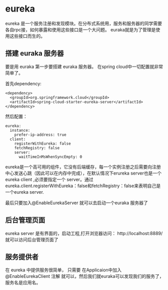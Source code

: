 # eureka

eureka 是一个服务注册和发现模块。在分布式系统用，服务和服务器的同学需要各自rpc接，如何暴露和使用这些接口是一个大问题。 euraka就是为了管理是使用这些接口而生的。


## 搭建 euraka 服务器

要是用 euraka 第一步要搭建 euraka 服务器。 在spring cloud中一切配置就非常简单了。

首先dependency:
```
<dependency>
  <groupId>org.springframework.cloud</groupId>
  <artifactId>spring-cloud-starter-eureka-server</artifactId>
</dependency>
```
然后配置：

```
eureka:
  instance:
    prefer-ip-address: true
  client:
    registerWithEureka: false
    fetchRegistry: false
    server:
      waitTimeInMsWhenSyncEmpty: 0
```

eureka是一个高可用的组件，它没有后端缓存，每一个实例注册之后需要向注册中心发送心跳（因此可以在内存中完成），在默认情况下erureka server也是一个eureka client ,必须要指定一个 server。通过eureka.client.registerWithEureka：false和fetchRegistry：false来表明自己是一个eureka server.

最后只要加入@EnableEurekaServer 就可以去启动一个euraka 服务器了

## 后台管理页面
eureka server 是有界面的，启动工程,打开浏览器访问： http://localhost:8889/ 就可以访问后台管理页面了

## 服务提供者
在 eureka 中提供服务很简单， 只需要 在Applicaion中加入@EnableEurekaClient 注解 就可以，然后我们就euraka可以发现我们的服务了， 服务名是应用名。
